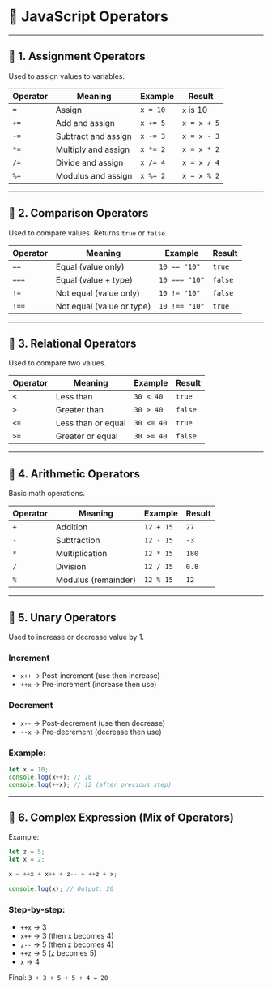 # 📝 JavaScript Operators
---

## 🔹 1. Assignment Operators

Used to assign values to variables.

| Operator | Meaning           | Example        | Result         |
|----------|-------------------|----------------|----------------|
| `=`      | Assign             | `x = 10`       | `x` is 10      |
| `+=`     | Add and assign     | `x += 5`       | `x = x + 5`    |
| `-=`     | Subtract and assign| `x -= 3`       | `x = x - 3`    |
| `*=`     | Multiply and assign| `x *= 2`       | `x = x * 2`    |
| `/=`     | Divide and assign  | `x /= 4`       | `x = x / 4`    |
| `%=`     | Modulus and assign | `x %= 2`       | `x = x % 2`    |

---

## 🔹 2. Comparison Operators

Used to compare values. Returns `true` or `false`.

| Operator | Meaning                         | Example         | Result        |
|----------|----------------------------------|-----------------|---------------|
| `==`     | Equal (value only)               | `10 == "10"`    | `true`        |
| `===`    | Equal (value + type)             | `10 === "10"`   | `false`       |
| `!=`     | Not equal (value only)           | `10 != "10"`    | `false`       |
| `!==`    | Not equal (value or type)        | `10 !== "10"`   | `true`        |

---

## 🔹 3. Relational Operators

Used to compare two values.

| Operator | Meaning           | Example         | Result     |
|----------|-------------------|------------------|------------|
| `<`      | Less than         | `30 < 40`        | `true`     |
| `>`      | Greater than      | `30 > 40`        | `false`    |
| `<=`     | Less than or equal| `30 <= 40`       | `true`     |
| `>=`     | Greater or equal  | `30 >= 40`       | `false`    |

---

## 🔹 4. Arithmetic Operators

Basic math operations.

| Operator | Meaning            | Example         | Result    |
|----------|--------------------|------------------|-----------|
| `+`      | Addition            | `12 + 15`        | `27`      |
| `-`      | Subtraction         | `12 - 15`        | `-3`      |
| `*`      | Multiplication      | `12 * 15`        | `180`     |
| `/`      | Division            | `12 / 15`        | `0.8`     |
| `%`      | Modulus (remainder)| `12 % 15`        | `12`      |

---

## 🔹 5. Unary Operators

Used to increase or decrease value by 1.

### Increment
- `x++` → Post-increment (use then increase)
- `++x` → Pre-increment (increase then use)

### Decrement
- `x--` → Post-decrement (use then decrease)
- `--x` → Pre-decrement (decrease then use)

### Example:
```javascript
let x = 10;
console.log(x++); // 10
console.log(++x); // 12 (after previous step)
```

---

## 🔹 6. Complex Expression (Mix of Operators)

Example:
```javascript
let z = 5;
let x = 2;

x = ++x + x++ + z-- + ++z + x;

console.log(x); // Output: 20
```

### Step-by-step:
- `++x` → 3
- `x++` → 3 (then x becomes 4)
- `z--` → 5 (then z becomes 4)
- `++z` → 5 (z becomes 5)
- `x`   → 4

Final: `3 + 3 + 5 + 5 + 4 = 20`
